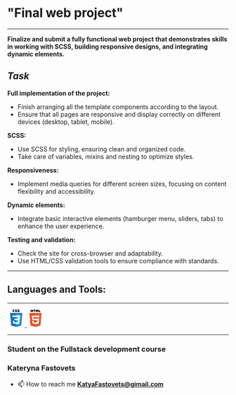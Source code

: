 # "Final web project"
____
**Finalize and submit a fully functional web project that demonstrates skills in working with SCSS, building responsive designs, and integrating dynamic elements.**
## *Task*
**Full implementation of the project:**
+ Finish arranging all the template components according to the layout.
+ Ensure that all pages are responsive and display correctly on different devices (desktop, tablet, mobile).
  
**SCSS:**  
+ Use SCSS for styling, ensuring clean and organized code.
+ Take care of variables, mixins and nesting to optimize styles.

**Responsiveness:**  
+ Implement media queries for different screen sizes, focusing on content flexibility and accessibility.

**Dynamic elements:**
+ Integrate basic interactive elements (hamburger menu, sliders, tabs) to enhance the user experience.

**Testing and validation:**
+ Check the site for cross-browser and adaptability.
+ Use HTML/CSS validation tools to ensure compliance with standards.
____
## Languages and Tools:
____
<a href="https://www.w3schools.com/css/" target="_blank" rel="noreferrer">
<img src="https://raw.githubusercontent.com/devicons/devicon/master/icons/css3/css3-original-wordmark.svg" alt="css3" width="40" height="40"/> </a> 
<a href="https://www.w3.org/html/" target="_blank" rel="noreferrer"> 
<img src="https://raw.githubusercontent.com/devicons/devicon/master/icons/html5/html5-original-wordmark.svg" alt="html5" width="40" height="40"/> </a>

____
### Student on the Fullstack development course
### Kateryna Fastovets
- 📫 How to reach me **KatyaFastovets@gimail.com**
